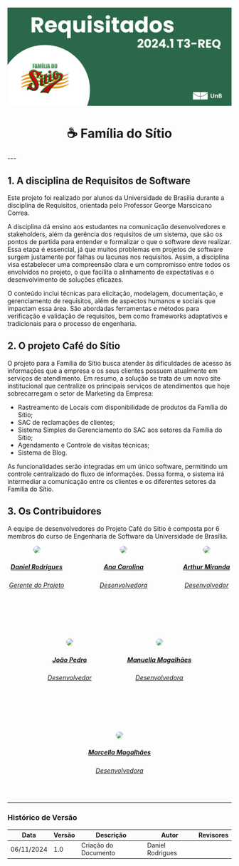 #
![Banner Requisitados e Família do Sítio](./assets/BannerHome.png)

<div align="center">
<h1><b>☕ Família do Sítio</b></h1>
</div>
---

## 1. A disciplina de Requisitos de Software 

Este projeto foi realizado por alunos da Universidade de Brasilia durante a disciplina de Requisitos, orientada pelo Professor George Marscicano Correa.

A disciplina dá ensino aos estudantes na comunicação desenvolvedores e stakeholders, além da gerência dos requisitos de um sistema, que são os pontos de partida para entender e formalizar o que o software deve realizar. Essa etapa é essencial, já que muitos problemas em projetos de software surgem justamente por falhas ou lacunas nos requisitos. Assim, a disciplina visa estabelecer uma compreensão clara e um compromisso entre todos os envolvidos no projeto, o que facilita o alinhamento de expectativas e o desenvolvimento de soluções eficazes.

O conteúdo inclui técnicas para elicitação, modelagem, documentação, e gerenciamento de requisitos, além de aspectos humanos e sociais que impactam essa área. São abordadas ferramentas e métodos para verificação e validação de requisitos, bem como frameworks adaptativos e tradicionais para o processo de engenharia.

## 2. O projeto Café do Sítio

O projeto para a Família do Sítio busca atender às dificuldades de acesso às informações que a empresa e os seus clientes possuem atualmente em serviços de atendimento. Em resumo, a solução se trata de um novo site institucional que centralize os principais serviços de atendimentos que hoje sobrecarregam o setor de Marketing da Empresa:

- Rastreamento de Locais com disponibilidade de produtos da Família do Sítio;
- SAC de reclamações de clientes;
- Sistema Simples de Gerenciamento do SAC aos setores da Família do Sítio;
- Agendamento e Controle de visitas técnicas;
- Sistema de Blog.

As funcionalidades serão integradas em um único software, permitindo um controle centralizado do fluxo de informações. Dessa forma, o sistema irá intermediar a comunicação entre os clientes e os diferentes setores da Família do Sítio.

## 3. Os Contribuidores
A equipe de desenvolvedores do Projeto Café do Sítio é composta por 6 membros do curso de Engenharia de Software da Universidade de Brasília.

<center>

<div style="display: flex; flex-direction: row; gap: 80px; flex-wrap: wrap; justify-content: center;" >
    <div>
        <a href="https://github.com/danielRogs">
                <img style="border-radius: 50%;"         src="https://github.com/danielrogs.png" width="100px;"/>
                <h5 class="text-center">Daniel Rodrigues</h5>
                <h6 class="text-center">Gerente do Projeto</h6>
        </a>
    </div>
    <div>
        <a href="https://github.com/anawcarol">
                <img style="border-radius: 50%;"   src="https://github.com/anawcarol.png" width="100px;"/>
                <h5 class="text-center">Ana Carolina</h5>
                <h6 class="text-center">Desenvolvedora</h6>
        </a>
    </div>
    <div>
        <a href="https://github.com/arthur-suares">
                <img style="border-radius: 50%;"         src="https://github.com/arthur-suares.png" width="100px;"/>
                <h5 class="text-center">Arthur Miranda</h5>
                <h6 class="text-center">Desenvolvedor</h6>
        </a>
    </div>
    <div>
        <a href="https://github.com/JoaoODragonborn">
                <img style="border-radius: 50%;"         src="https://github.com/JoaoODragonborn.png" width="100px;"/>
                <h5 class="text-center">João Pedro</h5>
                <h6 class="text-center">Desenvolvedor</h6>
        </a>
    </div>
    <div>
        <a href="https://github.com/manuvaladares">
                <img style="border-radius: 50%;"         src="https://github.com/manuvaladares.png" width="100px;"/>
                <h5 class="text-center">Manuella Magalhães</h5>
                <h6 class="text-center">Desenvolvedora</h6>
        </a>
    </div>
    <div>
        <a href="https://github.com/marcellaanderle">
                <img style="border-radius: 50%;"         src="https://github.com/marcellaanderle.png" width="100px;"/>
                <h5 class="text-center">Marcella Magalhães</h5>
                <h6 class="text-center">Desenvolvedora</h6>
        </a>
    </div>
</div>
    
</center>

<br>

---
### Histórico de Versão
Data     | Versão | Descrição | Autor | Revisores 
-------- | ------ | --------- | ----- | ---------
06/11/2024 | 1.0 | Criação do Documento | Daniel Rodrigues | 